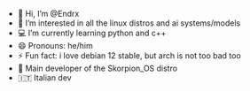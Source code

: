 - 👋 Hi, I’m @Endrx
- 👀 I’m interested in all the linux distros and ai systems/models
- 💻 I’m currently learning python and c++
- 😄 Pronouns: he/him
- ⚡ Fun fact: i love debian 12 stable, but arch is not too bad too
- 🦂 Main developer of the Skorpion_OS distro
- 🇮🇹 Italian dev